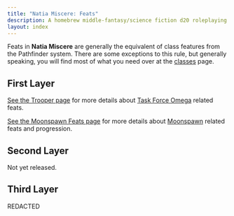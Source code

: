 ```yaml
---
title: "Natia Miscere: Feats"
description: A homebrew middle-fantasy/science fiction d20 roleplaying game system based on Pathfinder
layout: index
---
```


Feats in **Natia Miscere** are generally the equivalent of class features from the Pathfinder system. There are some exceptions to this rule, but generally speaking, you will find most of what you need over at the [classes](/classes) page.

## First Layer

[See the Trooper page](/feats/first-layer/trooper) for more details about [Task Force Omega](/classes/first-layer/trooper) related feats.

[See the Moonspawn Feats page](/feats/first-layer/moonspawn) for more details about [Moonspawn](/classes/first-layer/moonspawn) related feats and progression.

## Second Layer

Not yet released.

## Third Layer

REDACTED